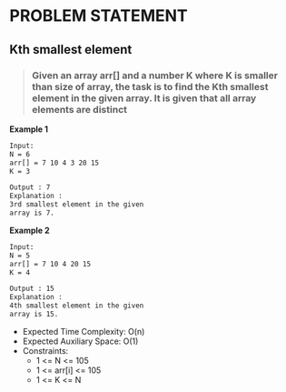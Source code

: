 # PROBLEM STATEMENT
## Kth smallest element
>### Given an array **arr[]** and a number **K** where K is smaller than size of array, the task is to find the **Kth smallest** element in the given array. It is given that all array elements are distinct

**Example 1**
```bash
Input:
N = 6
arr[] = 7 10 4 3 20 15
K = 3

Output : 7
Explanation :
3rd smallest element in the given 
array is 7.
```

**Example 2**
 ```bash
 Input:
N = 5
arr[] = 7 10 4 20 15
K = 4

Output : 15
Explanation :
4th smallest element in the given 
array is 15.
 ```

- Expected Time Complexity: O(n)
- Expected Auxiliary Space: O(1)
- Constraints:
    - 1 <= N <= 105
    - 1 <= arr[i] <= 105
    - 1 <= K <= N






